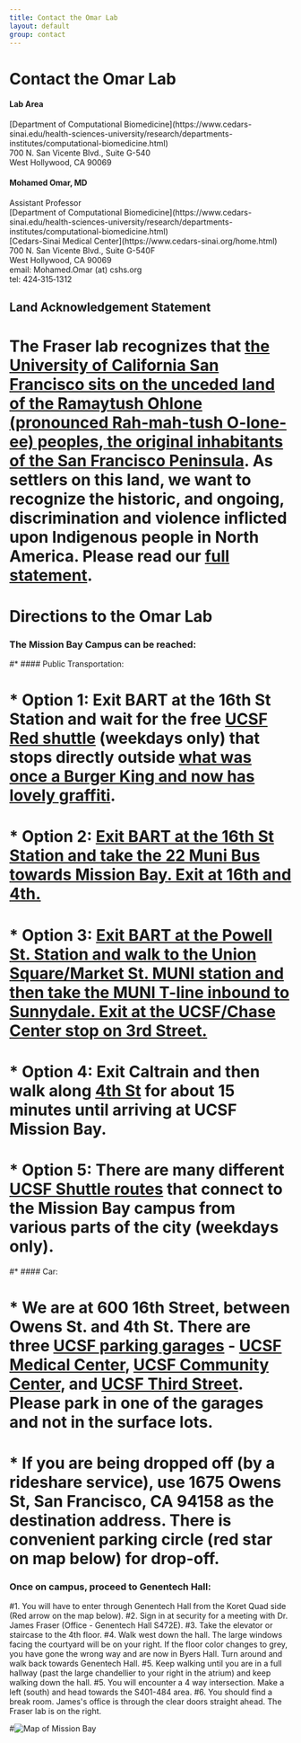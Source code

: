 ```yaml
---
title: Contact the Omar Lab
layout: default
group: contact
---
```


# Contact the Omar Lab


<div class="row">

<div class="col-md-4">

  <h4>Lab Area </h4>
  [Department of Computational Biomedicine](https://www.cedars-sinai.edu/health-sciences-university/research/departments-institutes/computational-biomedicine.html)<br>
  700 N. San Vicente Blvd., Suite G-540<br>
  West Hollywood, CA 90069<br>

</div>

<div class="col-md-4">

  <h4>Mohamed Omar, MD</h4>
  Assistant Professor<br>
  [Department of Computational Biomedicine](https://www.cedars-sinai.edu/health-sciences-university/research/departments-institutes/computational-biomedicine.html)<br>
  [Cedars-Sinai Medical Center](https://www.cedars-sinai.org/home.html)<br>
  700 N. San Vicente Blvd., Suite G-540F<br>
  West Hollywood, CA 90069<br>
  email: Mohamed.Omar (at) cshs.org<br>
  tel: 424‐315‐1312

</div>

</div>

## Land Acknowledgement Statement

# The Fraser lab recognizes that [the University of California San Francisco sits on the unceded land of the Ramaytush Ohlone (pronounced Rah-mah-tush O-lone-ee) peoples, the original inhabitants of the San Francisco Peninsula](https://diversity.ucsf.edu/ucsf-land-acknowledgment). As settlers on this land, we want to recognize the historic, and ongoing, discrimination and violence inflicted upon Indigenous people in North America. Please read our [full statement](/land_ack).

# Directions to the Omar Lab
### The Mission Bay Campus can be reached:  
#* #### Public Transportation:
#  * **Option 1**: Exit BART at the 16th St Station and wait for the free [UCSF Red shuttle](https://campuslifeservices.ucsf.edu/upload/transportation/files/Red.pdf) (weekdays only) that stops directly outside [what was once a Burger King and now has lovely graffiti](https://www.google.com/maps/@37.765092,-122.419164,3a,75y,5.38h,82.64t/data=!3m4!1e1!3m2!1sH_jzIrhuF8wnnEp0duvIEQ!2e0).
#  * **Option 2**: [Exit BART at the 16th St Station and take the 22 Muni Bus towards Mission Bay. Exit at 16th and 4th.](https://goo.gl/maps/gaD7sNsL947S4KcS9)
#  * **Option 3**: [Exit BART at the Powell St. Station and walk to the Union Square/Market St. MUNI station and then take the MUNI T-line inbound to Sunnydale. Exit at the UCSF/Chase Center stop on 3rd Street.](https://maps.app.goo.gl/swxcbhoR4VJutSwBA)
#  * **Option 4**: Exit Caltrain and then walk along [4th St](https://goo.gl/maps/tpJHnJ2NgTyaCqXE9) for about 15 minutes until arriving at UCSF Mission Bay.
#  * **Option 5**: There are many different [UCSF Shuttle routes](http://www.campuslifeservices.ucsf.edu/transportation/services/shuttles) that connect to the Mission Bay campus from various parts of the city (weekdays only).
#* #### Car:
#  * We are at 600 16th Street, between Owens St. and 4th St. There are three [UCSF parking garages](https://campuslifeservices.ucsf.edu/transportation/services/parking/public_parking) - [UCSF Medical Center](https://www.google.com/maps/dir//1835+Owens+Street,+San+Francisco,+CA/@37.766028,-122.3965034,16z/data=!4m8!4m7!1m0!1m5!1m1!1s0x808f7fc8cdb8207f:0x127c6a3dfd479d27!2m2!1d-122.3921259!2d37.7659687), [UCSF Community Center](https://www.google.com/maps/dir//1625+Owens+Street,+San+Francisco,+CA/@37.7683246,-122.3960538,17z/data=!4m8!4m7!1m0!1m5!1m1!1s0x808f7fce59453269:0x84e5cd7b11e40956!2m2!1d-122.3938649!2d37.7682654), and [UCSF Third Street](https://www.google.com/maps/dir//1650+3rd+Street,+San+Francisco,+CA/@37.7681787,-122.3917134,17z/data=!4m8!4m7!1m0!1m5!1m1!1s0x808f7fc5f2d2fc19:0xf5e85a2024424948!2m2!1d-122.3895247!2d37.7681745). Please park in one of the garages and not in the surface lots.
#  * If you are being dropped off (by a rideshare service), use 1675 Owens St, San Francisco, CA 94158 as the destination address. There is convenient parking circle (red star on map below) for drop-off.

### Once on campus, proceed to Genentech Hall:
#1. You will have to enter through Genentech Hall from the Koret Quad side (Red arrow on the map below).
#2. Sign in at security for a meeting with Dr. James Fraser (Office - Genentech Hall S472E).
#3. Take the elevator or staircase to the 4th floor.
#4. Walk west down the hall. The large windows facing the courtyard will be on your right. If the floor color changes to grey, you have gone the wrong way and are now in Byers Hall. Turn around and walk back towards Genentech Hall.
#5. Keep walking until you are in a full hallway (past the large chandellier to your right in the atrium) and keep walking down the hall.
#5. You will encounter a 4 way intersection. Make a left (south) and head towards the S401-484 area.
#6. You should find a break room. James's office is through the clear doors straight ahead. The Fraser lab is on the right.

#<img class="img-fluid" src="/static/img/map_to_mission_bay.png" alt="Map of Mission Bay">
